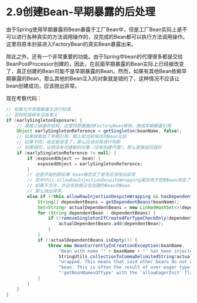 # 2.9创建Bean-早期暴露的后处理

由于Spring使用早期暴露将Bean暴露于工厂Bean中，但是工厂Bean实际上是不可以进行各种真实的方法调用操作的，没完成的Bean都可以执行方法调用操作。这里将原本封装进入FactoryBean的真实Bean暴露出来。

除此之外，还有一个非常重要的功能。由于Spring中bean的代理很多都是交给BeanPostProcessor创建的，因此，在前面早期暴露的Bean实际上已经被改变了，真正创建的Bean可能不是早期暴露的Bean。然而，如果有其他Bean依赖早期暴露的Bean，那么其他的Bean注入的对象就是错的了，这种情况不应该让bean创建成功，应该抛出异常。

现在考察代码：

```java
// 如果允许早期暴露才进行检查
// 否则检查根本没有意义
if (earlySingletonExposure) {
    // 根据三级缓存结构，这里将把暴露的FactoryBean移除，换成早期暴露引用
    Object earlySingletonReference = getSingleton(beanName, false);
    // 如果获取到了早期引用，那么和当前保存的Bean比较
    // 如果不同，肯定是改变了，那么应该对其进行判断
    // 如果相同，证明没有创建新的对象（没有创建代理），那么直接返回就好
    if (earlySingletonReference != null) {
        if (exposedObject == bean) {
            exposedObject = earlySingletonReference;
        }
        // 这里开始判断如果 bean被改变了是否应该抛出异常
        // 其中this.allowRawInjectionDespiteWrapping属性用于控制bean改变了是否允许注入
        // 如果不允许，并且有依赖正在创建的Bean的Bean
        // 那么抛出异常。
        else if (!this.allowRawInjectionDespiteWrapping && hasDependentBean(beanName)) {
            String[] dependentBeans = getDependentBeans(beanName);
            Set<String> actualDependentBeans = new LinkedHashSet<>(dependentBeans.length);
            for (String dependentBean : dependentBeans) {
                if (!removeSingletonIfCreatedForTypeCheckOnly(dependentBean)) {
                    actualDependentBeans.add(dependentBean);
                }
            }
            if (!actualDependentBeans.isEmpty()) {
                throw new BeanCurrentlyInCreationException(beanName,
                    "Bean with name '" + beanName + "' has been injected into other beans [" +
                    StringUtils.collectionToCommaDelimitedString(actualDependentBeans) +
                    "wrapped. This means that said other beans do not use the final version of the " +
                    "bean. This is often the result of over-eager type matching - consider using " +
                    "'getBeanNamesOfType' with the 'allowEagerInit' flag turned off, for example.");
            }
        }
    }
}
```
